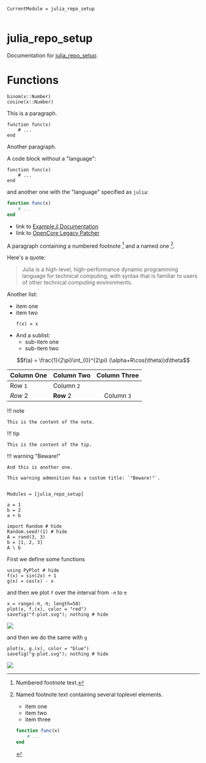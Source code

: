 ```@meta
CurrentModule = julia_repo_setup
```

```@contents

```

# julia_repo_setup

Documentation for [julia_repo_setup](https://github.com/evoagile/julia_repo_setup.jl).

# Functions

```@docs
binom(x::Number)
cosine(x::Number)
```

This is a paragraph.

    function func(x)
        # ...
    end

Another paragraph.

A code block without a "language":

```
function func(x)
    # ...
end
```

and another one with the "language" specified as `julia`:

```julia
function func(x)
    # ...
end
```

- link to [Example.jl Documentation](https://documenter.juliadocs.org/stable/man/guide/#Package-Guide)
- link to [OpenCore Legacy Patcher](https://dortania.github.io/OpenCore-Legacy-Patcher/INSTALLER.html)

A paragraph containing a numbered footnote [^1] and a named one [^note].

Here's a quote:

> Julia is a high-level, high-performance dynamic programming language for
> technical computing, with syntax that is familiar to users of other
> technical computing environments.

Another list:

- item one
- item two
  ```
  f(x) = x
  ```
- And a sublist:
  - sub-item one
  - sub-item two

```math
f(a) = \frac{1}{2\pi}\int_{0}^{2\pi} (\alpha+R\cos(\theta))d\theta
```

| Column One | Column Two | Column Three |
| :--------- | ---------- | :----------: |
| Row `1`    | Column `2` |              |
| _Row_ 2    | **Row** 2  |  Column `3`  |

!!! note

    This is the content of the note.

!!! tip

    This is the content of the tip.

!!! warning "Beware!"

    And this is another one.

    This warning admonition has a custom title: `"Beware!"`.

[^1]: Numbered footnote text.
[^note]: Named footnote text containing several toplevel elements.

    - item one
    - item two
    - item three

    ```julia
    function func(x)
        # ...
    end

    ```

```@index

```

```@autodocs
Modules = [julia_repo_setup]
```

```@example
a = 1
b = 2
a + b
```

```@example
import Random # hide
Random.seed!(1) # hide
A = rand(3, 3)
b = [1, 2, 3]
A \ b
```

First we define some functions

```@example 1
using PyPlot # hide
f(x) = sin(2x) + 1
g(x) = cos(x) - x
```

and then we plot `f` over the interval from `-π` to `π`

```@example 1
x = range(-π, π; length=50)
plot(x, f.(x), color = "red")
savefig("f-plot.svg"); nothing # hide
```

![](f-plot.svg)

and then we do the same with `g`

```@example 1
plot(x, g.(x), color = "blue")
savefig("g-plot.svg"); nothing # hide
```

![](g-plot.svg)
